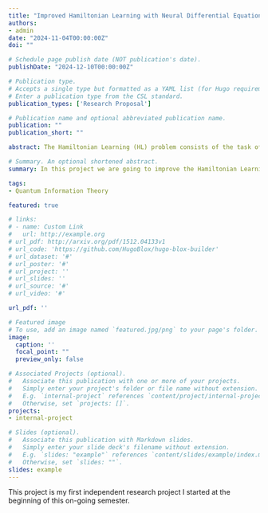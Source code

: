```yaml
---
title: "Improved Hamiltonian Learning with Neural Differential Equations using Classical Shadows"
authors:
- admin
date: "2024-11-04T00:00:00Z"
doi: ""

# Schedule page publish date (NOT publication's date).
publishDate: "2024-12-10T00:00:00Z"

# Publication type.
# Accepts a single type but formatted as a YAML list (for Hugo requirements).
# Enter a publication type from the CSL standard.
publication_types: ['Research Proposal']

# Publication name and optional abbreviated publication name.
publication: ""
publication_short: ""

abstract: The Hamiltonian Learning (HL) problem consists of the task of inferring the Hamiltonian of a many-body system given a set of state trajectories of that system. The problem is highly relevant for error mitigation, optimal quantum control, quantum simulation, and device certification. In [[T. Heightmann et al., 2024]](https://arxiv.org/abs/2408.08639) introduced a novel approach to solving the HL problem on quantum many-body spin systems using neural differential equations (NODEs). Their proposed method combines an Ansatz Hamiltonian with NODEs to infer the quantum dynamics of a many-body system. The authors showcased the reliability and expressiveness of their method by solving several previously unsolved HL problems in one-dimensional spin-1/2 chains. However, the loss function used to train the parameters $\theta$ for both the Ansatz Hamiltonian and the neural network is calculated as the average negative log-likelihood of the probabilities $|\langle b|\psi_{\theta}(t)\rangle |^2$ using Born’s rule for the bitstrings b in a subset of the given dataset corresponding to all bitstrings measured at the same timestamp and input state as the estimator $\psi_{\theta}(t)$. Despite several other challenges, the authors highlight that such a loss function relies on an accurate estimate of the log-likelihood of a small number of Pauli strings. This could bias the loss function if the number of measurement bases is insufficient or measurements are noisy. At the same time, the authors note the possibility of using classical shadows introduced in [[H. Huang, R. Kueng, and J. Preskill, 2020]](https://www.nature.com/articles/s41567-020-0932-7) to eliminate these disadvantages. In this project, we will elaborate on this idea by modifying the loss function by tracking expectation values in time using classical shadows. We will do this by generating classical shadows for the evolved states $|\psi_{\theta}(t)\rangle$ and calculating a new loss function on that basis. We expect the method in [[T. Heightmann et al., 2024]](https://arxiv.org/abs/2408.08639) using our new loss function to have numerous advantages over using the old one. In particular, we expect that the two challenges mentioned in [[T. Heightmann et al., 2024]](https://arxiv.org/abs/2408.08639) can be resolved. The limited coverage of Pauli bases can be overcome using classical shadows, which enable more accurate reconstruction of the probabilities $|\langle b|\psi_{\theta}(t)\rangle|^2$ by aggregating data across different random measurement bases, while their randomized nature ensures uniform Hilbert space sampling and mitigates biases from restricted measurement bases. Second, classical shadow protocols are designed to be robust against certain types of noise [[D. Koh and S. Grewal, 2022]](https://quantum-journal.org/papers/q-2022-08-16-776/). To explore the benefits of the new loss function, we aim to implement the algorithm with our modified loss function and benchmark it against the algorithm using the old loss function from [[T. Heightmann et al., 2024]](https://arxiv.org/abs/2408.08639).

# Summary. An optional shortened abstract.
summary: In this project we are going to improve the Hamiltonian Learning problem of a many-body quantum system using Neural Differential Equations and classical shadows.

tags:
- Quantum Information Theory

featured: true

# links:
# - name: Custom Link
#   url: http://example.org
# url_pdf: http://arxiv.org/pdf/1512.04133v1
# url_code: 'https://github.com/HugoBlox/hugo-blox-builder'
# url_dataset: '#'
# url_poster: '#'
# url_project: ''
# url_slides: ''
# url_source: '#'
# url_video: '#'

url_pdf: ''

# Featured image
# To use, add an image named `featured.jpg/png` to your page's folder. 
image:
  caption: ''
  focal_point: ""
  preview_only: false

# Associated Projects (optional).
#   Associate this publication with one or more of your projects.
#   Simply enter your project's folder or file name without extension.
#   E.g. `internal-project` references `content/project/internal-project/index.md`.
#   Otherwise, set `projects: []`.
projects:
- internal-project

# Slides (optional).
#   Associate this publication with Markdown slides.
#   Simply enter your slide deck's filename without extension.
#   E.g. `slides: "example"` references `content/slides/example/index.md`.
#   Otherwise, set `slides: ""`.
slides: example
---
```


This project is my first independent research project I started at the beginning of this on-going semester.

<!-- {{% callout note %}}
Create your slides in Markdown - click the *Slides* button to check out the example.
{{% /callout %}}

Add the publication's **full text** or **supplementary notes** here. You can use rich formatting such as including [code, math, and images](https://docs.hugoblox.com/content/writing-markdown-latex/). -->
